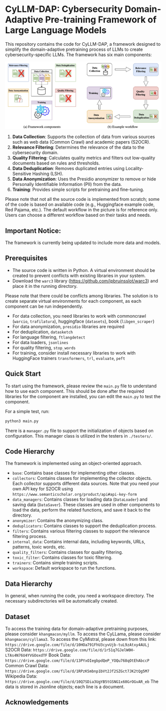 # CyLLM-DAP: Cybersecurity Domain-Adaptive Pre-training Framework of Large Language Models

This repository contains the code for CyLLM-DAP, a framework designed to simplify the domain-adaptive pretraining process of LLMs to create cybersecurity-specific LLMs. The framework has six main components:

![plot](./graphics/component.png)

1. **Data Collection**: Supports the collection of data from various sources such as web data (Common Crawl) and academic papers (S2OCR).
2. **Relevance Filtering**: Determines the relevance of the data to the cybersecurity domain.
3. **Quality Filtering**: Calculates quality metrics and filters out low-quality documents based on rules and thresholds.
4. **Data Deduplication**: Removes duplicated entries using Locality-Sensitive Hashing (LSH).
5. **Data Anonymization**: Uses the Presidio anonymizer to remove or hide Personally Identifiable Information (PII) from the data.
6. **Training**: Provides simple scripts for pretraining and fine-tuning.

Please note that not all the source code is implemented from scratch; some of the code is based on available code (e.g., Huggingface example code, Red Pajama, etc.). The default workflow in the picture is for reference only. Users can choose a different workflow based on their tasks and needs.
## Important Notice:

The framework is currently being updated to include more data and models. 

## Prerequisites

- The source code is written in Python. A virtual environment should be created to prevent conflicts with existing libraries in your system.
- Download the `warc3` library (https://github.com/jpbruinsslot/warc3) and place it in the running directory.

Please note that there could be conflicts among libraries. The solution is to create separate virtual environments for each component, as each component can be run independently.
- For data collection, you need libraries to work with commoncrawl (`warcio`, `trafilatura`), huggingface (`datasets`), book (`libgen_scraper`)
- For data anonymization, `presidio` libraries are required
- For deduplication, `datasketch`
- For language filtering, `ftlangdetect`
- For data loaders, `jsonlines`
- For quality filtering, `stop_words`
- For training, consider install necessary libraries to work with HuggingFace trainers `transformers`, `trl`, `evaluate`, `peft`
## Quick Start

To start using the framework, please review the `main.py` file to understand how to use each component.
This should be done after the required libraries for the component are installed, you can edit the `main.py` to test the component.

For a simple test, run:
```bash
python3 main.py
```

There is a `manager.py` file to support the initialization of objects based on configuration. This manager class is utilized in the testers in `./testers/`.

## Code Hierarchy

The framework is implemented using an object-oriented approach.

- `base`: Contains base classes for implementing other classes.
- `collectors`: Contains classes for implementing the collector objects. Each collector supports different data sources. Note that you need your own API key for S2OCR using `https://www.semanticscholar.org/product/api#api-key-form`
- `data_managers`: Contains classes for loading data (`DataLoader`) and saving data (`DataSaver`). These classes are used in other components to load the data, perform the related functions, and save it back to the directory.
- `anonymizer`: Contains the anonymizing class. 
- `deduplicators`: Contains classes to support the deduplication process. 
- `filters`: Contains various filtering classes to support the relevance filtering process.
- `internal_data`: Contains internal data, including keywords, URLs, patterns, toxic words, etc.
- `quality_filters`: Contains classes for quality filtering.
- `toxic_filter`: Contains classes for toxic filtering.
- `trainers`: Contains simple training scripts.
- `workspace`: Default workspace to run the functions.


## Data Hierarchy

In general, when running the code, you need a workspace directory. The necessary subdirectories will be automatically created.

## Dataset

To access the training data for domain-adaptive pretraining purposes, please consider `khangmacon/myllm`. 
To access the CyLLama, please consider `khangmacon/cyllama3`.
To access the CyMistral, please down from this link: `https://drive.google.com/file/d/10HOa791FhU3cyvUjb-tuL9zAtxy4AULj`
S2OCR Data: `https://drive.google.com/file/d/1r51q7GJelW0H-LTAs4N76U4YVGOoxdTF`
Book Data: `https://drive.google.com/file/d/13PYxOIegbpdQeP_YOQu768qOtEhAbccP`
Common Crawl Data: `https://drive.google.com/file/d/1RPzKSmbnp1bVt2Jf2SZGct7JK2tQg5M7`
Wikipedia Data: `https://drive.google.com/file/d/10Q7SDia3UgYB5tGSNG1x60GrOGvAR_eb`
The data is stored in Jsonline objects; each line is a document.
## Acknowledgements


